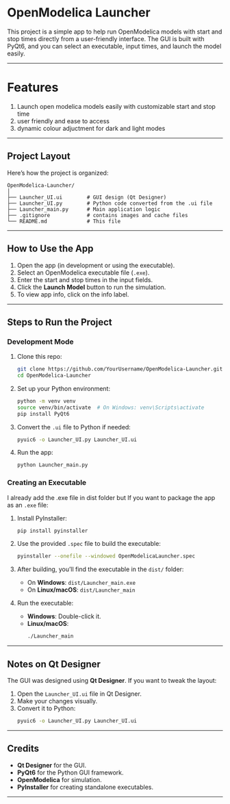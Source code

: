 # OpenModelica Launcher

This project is a simple app to help run OpenModelica models with start and stop times directly from a user-friendly interface. The GUI is built with PyQt6, and you can select an executable, input times, and launch the model easily.

---

# Features
1) Launch open modelica models easily with customizable start and stop time
2) user friendly and ease to access
3) dynamic colour adjuctment for dark and light modes

---

## Project Layout

Here’s how the project is organized:

```
OpenModelica-Launcher/
│
├── Launcher_UI.ui        # GUI design (Qt Designer)
├── Launcher_UI.py        # Python code converted from the .ui file
├── Launcher_main.py      # Main application logic
├── .gitignore            # contains images and cache files 
└── README.md             # This file
```

---

## How to Use the App
1. Open the app (in development or using the executable).
2. Select an OpenModelica executable file (`.exe`).
3. Enter the start and stop times in the input fields.
4. Click the **Launch Model** button to run the simulation.
5. To view app info, click on the info label.

---

## Steps to Run the Project

### Development Mode
1. Clone this repo:
   ```bash
   git clone https://github.com/YourUsername/OpenModelica-Launcher.git
   cd OpenModelica-Launcher
   ```

2. Set up your Python environment:
   ```bash
   python -m venv venv
   source venv/bin/activate  # On Windows: venv\Scripts\activate
   pip install PyQt6
   ```

3. Convert the `.ui` file to Python if needed:
   ```bash
   pyuic6 -o Launcher_UI.py Launcher_UI.ui
   ```

4. Run the app:
   ```bash
   python Launcher_main.py
   ```

### Creating an Executable
I already add the .exe file in dist folder but If you want to package the app as an `.exe` file:

1. Install PyInstaller:
   ```bash
   pip install pyinstaller
   ```

2. Use the provided `.spec` file to build the executable:
   ```bash
   pyinstaller --onefile --windowed OpenModelicaLauncher.spec
   ```

3. After building, you’ll find the executable in the `dist/` folder:
   - On **Windows**: `dist/Launcher_main.exe`
   - On **Linux/macOS**: `dist/Launcher_main`

4. Run the executable:
   - **Windows**: Double-click it.
   - **Linux/macOS**:
     ```bash
     ./Launcher_main
     ```

---


## Notes on Qt Designer
The GUI was designed using **Qt Designer**. If you want to tweak the layout:
1. Open the `Launcher_UI.ui` file in Qt Designer.
2. Make your changes visually.
3. Convert it to Python:
   ```bash
   pyuic6 -o Launcher_UI.py Launcher_UI.ui
   ```

---

## Credits
- **Qt Designer** for the GUI.
- **PyQt6** for the Python GUI framework.
- **OpenModelica** for simulation.
- **PyInstaller** for creating standalone executables.

---
